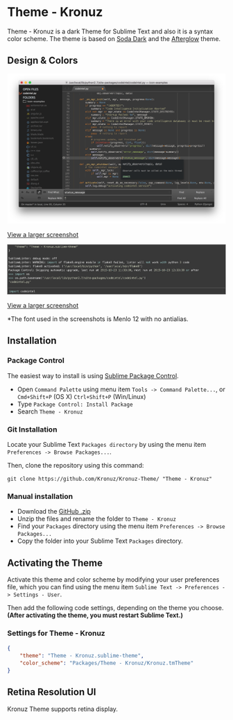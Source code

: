 # Theme - Kronuz

Theme - Kronuz is a dark Theme for Sublime Text and also it is a syntax color scheme. The theme is based on [Soda Dark](https://github.com/buymeasoda/soda-theme) and the [Afterglow](https://github.com/YabataDesign/afterglow-theme) theme.

## Design & Colors

![Theme - Kronuz](Screenshots/Kronuz-Theme.png)

[View a larger screenshot](https://raw.githubusercontent.com/Kronuz/Kronuz-Theme/master/Screenshots/Kronuz-Theme.png)


![Console](Screenshots/Kronuz-Theme-Console.png)

[View a larger screenshot](https://raw.githubusercontent.com/Kronuz/Kronuz-Theme/master/Screenshots/Kronuz-Theme-Console.png)


*The font used in the screenshots is Menlo 12 with no antialias.


## Installation

### Package Control

The easiest way to install is using [Sublime Package Control](https://sublime.wbond.net/).

* Open `Command Palette` using menu item `Tools -> Command Palette...`, or `Cmd+Shift+P` (OS X) `Ctrl+Shift+P` (Win/Linux)
* Type `Package Control: Install Package`
* Search `Theme - Kronuz`


### Git Installation

Locate your Sublime Text `Packages directory` by using the menu item `Preferences -> Browse Packages...`.

Then, clone the repository using this command:

    git clone https://github.com/Kronuz/Kronuz-Theme/ "Theme - Kronuz"


### Manual installation

* Download the [GitHub .zip](https://github.com/Kronuz/Kronuz-Theme/archive/master.zip)
* Unzip the files and rename the folder to `Theme - Kronuz`
* Find your `Packages` directory using the menu item  `Preferences -> Browse Packages...`
* Copy the folder into your Sublime Text `Packages` directory.


## Activating the Theme

Activate this theme and color scheme by modifying your user preferences file, which you can find using the menu item `Sublime Text -> Preferences -> Settings - User`.

Then add the following code settings, depending on the theme you choose. **(After activating the theme, you must restart Sublime Text.)**

### Settings for Theme - Kronuz

```json
{
    "theme": "Theme - Kronuz.sublime-theme",
    "color_scheme": "Packages/Theme - Kronuz/Kronuz.tmTheme"
}
```

## Retina Resolution UI

Kronuz Theme supports retina display.
